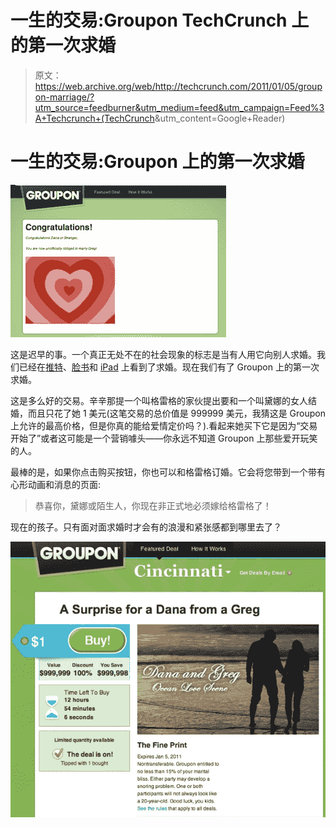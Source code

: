 # 一生的交易:Groupon TechCrunch 上的第一次求婚

> 原文：<https://web.archive.org/web/http://techcrunch.com/2011/01/05/groupon-marriage/?utm_source=feedburner&utm_medium=feed&utm_campaign=Feed%3A+Techcrunch+(TechCrunch>&utm_content=Google+Reader)

# 一生的交易:Groupon 上的第一次求婚

![](img/d3b15902a7b81a0b0b61c70888246152.png)

这是迟早的事。一个真正无处不在的社会现象的标志是当有人用它向别人求婚。我们已经在[推特](https://web.archive.org/web/20230202225457/http://www.wired.com/underwire/2008/03/true-story-of-a/)、[脸书](https://web.archive.org/web/20230202225457/http://imgur.com/al6CL)和 [iPad](https://web.archive.org/web/20230202225457/https://techcrunch.com/2010/04/11/ipad-marriage-proposal-congrats-zach-you-dork/) 上看到了求婚。现在我们有了 Groupon 上的第一次求婚。

这是多么好的交易。辛辛那提一个叫格雷格的家伙提出要和一个叫黛娜的女人结婚，而且只花了她 1 美元(这笔交易的总价值是 999999 美元，我猜这是 Groupon 上允许的最高价格，但是你真的能给爱情定价吗？).看起来她买下它是因为“交易开始了”或者这可能是一个营销噱头——你永远不知道 Groupon 上那些爱开玩笑的人。

最棒的是，如果你点击购买按钮，你也可以和格雷格订婚。它会将您带到一个带有心形动画和消息的页面:

> 恭喜你，黛娜或陌生人，你现在非正式地必须嫁给格雷格了！

现在的孩子。只有面对面求婚时才会有的浪漫和紧张感都到哪里去了？

![](img/4007b699573cd32f8417270acea43bc3.png)